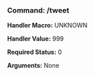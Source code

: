 ### Command: /tweet

**Handler Macro:** UNKNOWN

**Handler Value:** 999

**Required Status:** 0

**Arguments:**
None
